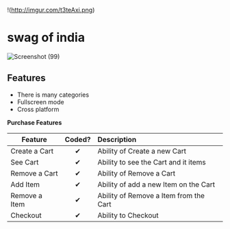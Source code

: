 !(http://imgur.com/t3teAxi.png)
# swag of india
![Screenshot (99)](https://user-images.githubusercontent.com/110123115/234488973-ff8497f0-b843-4ad9-a3ee-b100243452e9.png)
## Features

- There is many categories
- Fullscreen mode
- Cross platform


<b>Purchase Features</b>

| Feature  |  Coded?       | Description  |
|----------|:-------------:|:-------------|
| Create a Cart | &#10004; | Ability of Create a new Cart |
| See Cart | &#10004; | Ability to see the Cart and it items |
| Remove a Cart | &#10004; | Ability of Remove a Cart |
| Add Item | &#10004; | Ability of add a new Item on the Cart |
| Remove a Item | &#10004; | Ability of Remove a Item from the Cart |
| Checkout | &#10004; | Ability to Checkout |

